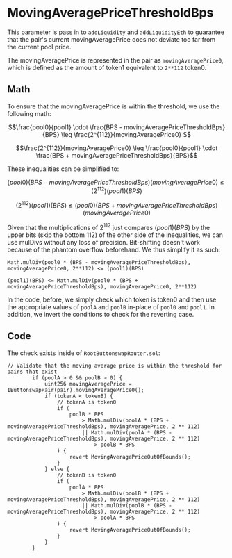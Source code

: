 # MovingAveragePriceThresholdBps

This parameter is pass in to `addLiquidity` and `addLiquidityEth` to guarantee that the pair's current movingAveragePrice does not deviate too far from the current pool price.

The movingAveragePrice is represented in the pair as `movingAveragePrice0`, which is defined as the amount of token1 equivalent to `2**112` token0.

## Math
To ensure that the movingAveragePrice is within the threshold, we use the following math:
```math
\frac{pool0}{pool1} \cdot \frac{BPS - movingAveragePriceThresholdBps}{BPS} \leq \frac{2^{112}}{movingAveragePrice0} 
```
```math
\frac{2^{112}}{movingAveragePrice0} \leq \frac{pool0}{pool1} \cdot \frac{BPS + movingAveragePriceThresholdBps}{BPS}
```
These inequalities can be simplified to:
```math
(pool0)(BPS - movingAveragePriceThresholdBps)(movingAveragePrice0) \leq (2^{112})(pool1)(BPS) 
```
```math
(2^{112})(pool1)(BPS) \leq (pool0)(BPS + movingAveragePriceThresholdBps)(movingAveragePrice0)
```
Given that the multiplications of $2^{112}$ just compares $(pool1)(BPS)$ by the upper bits (skip the bottom 112) of the other side of the inequalities, we can use mulDivs without any loss of precision. Bit-shifting doesn't work because of the phantom overflow beforehand. We thus simplify it as such:
```solidity
Math.mulDiv(pool0 * (BPS - movingAveragePriceThresholdBps), movingAveragePrice0, 2**112) <= (pool1)(BPS)
```
```solidity
(pool1)(BPS) <= Math.mulDiv(pool0 * (BPS + movingAveragePriceThresholdBps), movingAveragePrice0, 2**112)
```
In the code, before, we simply check which token is token0 and then use the appropriate values of `poolA` and `poolB` in-place of `pool0` and `pool1`.
In addition, we invert the conditions to check for the reverting case.

## Code
The check exists inside of `RootButtonswapRouter.sol`:
```solidity
// Validate that the moving average price is within the threshold for pairs that exist
        if (poolA > 0 && poolB > 0) {
            uint256 movingAveragePrice = IButtonswapPair(pair).movingAveragePrice0();
            if (tokenA < tokenB) {
                // tokenA is token0
                if (
                    poolB * BPS
                        > Math.mulDiv(poolA * (BPS + movingAveragePriceThresholdBps), movingAveragePrice, 2 ** 112)
                        || Math.mulDiv(poolA * (BPS - movingAveragePriceThresholdBps), movingAveragePrice, 2 ** 112)
                            > poolB * BPS
                ) {
                    revert MovingAveragePriceOutOfBounds();
                }
            } else {
                // tokenB is token0
                if (
                    poolA * BPS
                        > Math.mulDiv(poolB * (BPS + movingAveragePriceThresholdBps), movingAveragePrice, 2 ** 112)
                        || Math.mulDiv(poolB * (BPS - movingAveragePriceThresholdBps), movingAveragePrice, 2 ** 112)
                            > poolA * BPS
                ) {
                    revert MovingAveragePriceOutOfBounds();
                }
            }
        }
```
